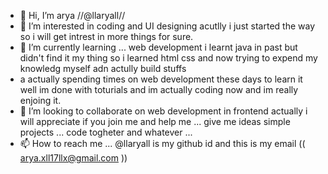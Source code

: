 - 👋 Hi, I’m arya //@llaryall//
- 👀 I’m interested in coding and UI designing acutlly i just started the way so i will get intrest in more things for sure.
- 🌱 I’m currently learning ... web development i learnt java in past but didn't find it my thing so i learned html css and now trying to expend my knowledg myself adn actully build stuffs 
- a actually spending times on web development these days to learn it well im done with toturials and im actually coding now and im really enjoing it.
- 💞️ I’m looking to collaborate on web development in frontend actually 
     i will appreciate if you join me and help me ... give me ideas simple projects ... code togheter and whatever ... 
- 📫 How to reach me ... @llaryall is my github id and this is my email ((  arya.xll17llx@gmail.com  ))

<!---
llaryall/llaryall is a ✨ special ✨ repository because its `README.md` (this file) appears on your GitHub profile.
You can click the Preview link to take a look at your changes.
--->
